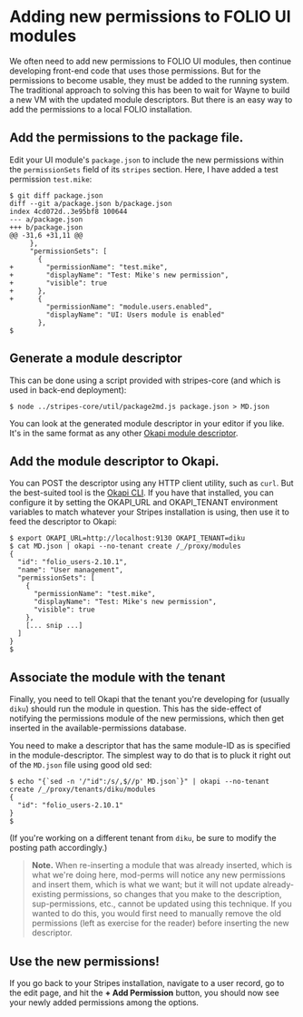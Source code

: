 # Adding new permissions to FOLIO UI modules

We often need to add new permissions to FOLIO UI modules, then continue developing front-end code that uses those permissions. But for the permissions to become usable, they must be added to the running system. The traditional approach to solving this has been to wait for Wayne to build a new VM with the updated module descriptors. But there is an easy way to add the permissions to a local FOLIO installation.

## Add the permissions to the package file.

Edit your UI module's `package.json` to include the new permissions within the `permissionSets` field of its `stripes` section. Here, I have added a test permission `test.mike`:
```
$ git diff package.json
diff --git a/package.json b/package.json
index 4cd072d..3e95bf8 100644
--- a/package.json
+++ b/package.json
@@ -31,6 +31,11 @@
     },
     "permissionSets": [
       {
+        "permissionName": "test.mike",
+        "displayName": "Test: Mike's new permission",
+        "visible": true
+      },
+      {
         "permissionName": "module.users.enabled",
         "displayName": "UI: Users module is enabled"
       },
$
```

## Generate a module descriptor

This can be done using a script provided with stripes-core (and which is used in back-end deployment):
```
$ node ../stripes-core/util/package2md.js package.json > MD.json
```
You can look at the generated module descriptor in your editor if you like. It's in the same format as any other [Okapi module descriptor](https://github.com/folio-org/okapi/blob/master/doc/guide.md#example-4-complete-moduledescriptor).

## Add the module descriptor to Okapi.

You can POST the descriptor using any HTTP client utility, such as `curl`. But the best-suited tool is the [Okapi CLI](https://github.com/thefrontside/okapi.rb). If you have that installed, you can configure it by setting the OKAPI_URL and OKAPI_TENANT environment variables to match whatever your Stripes installation is using, then use it to feed the descriptor to Okapi:
```
$ export OKAPI_URL=http://localhost:9130 OKAPI_TENANT=diku
$ cat MD.json | okapi --no-tenant create /_/proxy/modules
{
  "id": "folio_users-2.10.1",
  "name": "User management",
  "permissionSets": [
    {
      "permissionName": "test.mike",
      "displayName": "Test: Mike's new permission",
      "visible": true
    },
    [... snip ...]
  ]
}
$
```

## Associate the module with the tenant

Finally, you need to tell Okapi that the tenant you're developing for (usually `diku`) should run the module in question. This has the side-effect of notifying the permissions module of the new permissions, which then get inserted in the available-permissions database.

You need to make a descriptor that has the same module-ID as is specified in the module-descriptor. The simplest way to do that is to pluck it right out of the `MD.json` file using good old sed:
```
$ echo "{`sed -n '/"id":/s/,$//p' MD.json`}" | okapi --no-tenant create /_/proxy/tenants/diku/modules
{
  "id": "folio_users-2.10.1"
}
$
```
(If you're working on a different tenant from `diku`, be sure to modify the posting path accordingly.)

> **Note.** When re-inserting a module that was already inserted, which is what we're doing here, mod-perms will notice any new permissions and insert them, which is what we want; but it will not update already-existing permissions, so changes that you make to the description, sup-permissions, etc., cannot be updated using this technique. If you wanted to do this, you would first need to manually remove the old permissions (left as exercise for the reader) before inserting the new descriptor.

## Use the new permissions!

If you go back to your Stripes installation, navigate to a user record, go to the edit page, and hit the **+ Add Permission** button, you should now see your newly added permissions among the options.

